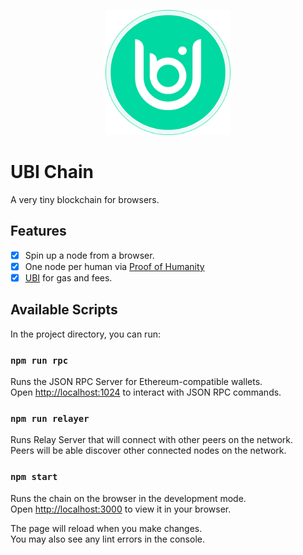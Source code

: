 <p align="center">
<img src="src/images/logo.svg" width="200" title="UBI">
</p>

# UBI Chain

A very tiny blockchain for browsers. 

## Features

  - [X] Spin up a node from a browser.
  - [X] One node per human via [Proof of Humanity](https;//github.com/Proof-of-Humanity)
  - [X] [UBI](https://github.com/DemocracyEarth/ubi) for gas and fees.
  
## Available Scripts

In the project directory, you can run:

### `npm run rpc`

Runs the JSON RPC Server for Ethereum-compatible wallets.\
Open [http://localhost:1024](http://localhost:1024) to interact with JSON RPC commands.

### `npm run relayer`

Runs Relay Server that will connect with other peers on the network.\
Peers will be able discover other connected nodes on the network.


### `npm start`

Runs the chain on the browser in the development mode.\
Open [http://localhost:3000](http://localhost:3000) to view it in your browser.

The page will reload when you make changes.\
You may also see any lint errors in the console.
